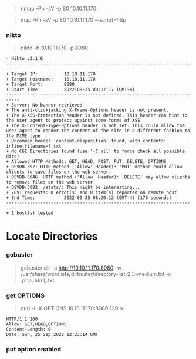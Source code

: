 

> nmap -Pn -sV -p 80 10.10.11.170

> map -Pn -sV -p 80 10.10.11.170 --script=*http*

### nikto 

> nikto -h 10.10.11.170 -p 8080
```
- Nikto v2.1.6
---------------------------------------------------------------------------
+ Target IP:          10.10.11.170
+ Target Hostname:    10.10.11.170
+ Target Port:        8080
+ Start Time:         2022-09-25 08:17:17 (GMT-4)
---------------------------------------------------------------------------
+ Server: No banner retrieved
+ The anti-clickjacking X-Frame-Options header is not present.
+ The X-XSS-Protection header is not defined. This header can hint to the user agent to protect against some forms of XSS
+ The X-Content-Type-Options header is not set. This could allow the user agent to render the content of the site in a different fashion to the MIME type
+ Uncommon header 'content-disposition' found, with contents: inline;filename=f.txt
+ No CGI Directories found (use '-C all' to force check all possible dirs)
+ Allowed HTTP Methods: GET, HEAD, POST, PUT, DELETE, OPTIONS 
+ OSVDB-397: HTTP method ('Allow' Header): 'PUT' method could allow clients to save files on the web server.
+ OSVDB-5646: HTTP method ('Allow' Header): 'DELETE' may allow clients to remove files on the web server.
+ OSVDB-3092: /stats/: This might be interesting...
+ 7891 requests: 0 error(s) and 8 item(s) reported on remote host
+ End Time:           2022-09-25 08:20:13 (GMT-4) (176 seconds)                                                                                                                             
---------------------------------------------------------------------------                                                                                                                 
+ 1 host(s) tested
```

# Locate Directories

### gobuster

> gobuster dir -u http://10.10.11.170:8080 -w /usr/share/wordlists/dirbuster/directory-list-2.3-medium.txt -x .php,.html,.txt



### get OPTIONS

> curl -i -X OPTIONS 10.10.11.170:8080                                                                                                                                              130 ⨯
```
HTTP/1.1 200 
Allow: GET,HEAD,OPTIONS
Content-Length: 0
Date: Sun, 25 Sep 2022 12:23:14 GMT
```

### put option enabled



